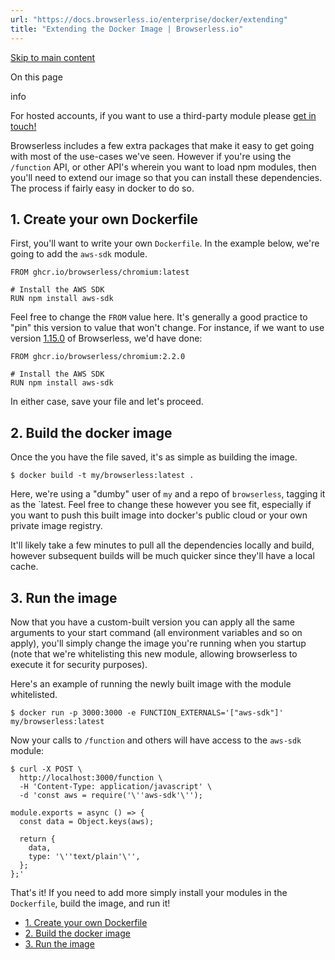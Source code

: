 ```yaml
---
url: "https://docs.browserless.io/enterprise/docker/extending"
title: "Extending the Docker Image | Browserless.io"
---
```


[Skip to main content](https://docs.browserless.io/enterprise/docker/extending#__docusaurus_skipToContent_fallback)

On this page

info

For hosted accounts, if you want to use a third-party module please [get in touch!](https://www.browserless.io/contact)

Browserless includes a few extra packages that make it easy to get going with most of the use-cases we've seen. However if you're using the `/function` API, or other API's wherein you want to load npm modules, then you'll need to extend our image so that you can install these dependencies. The process if fairly easy in docker to do so.

## 1\. Create your own Dockerfile [​](https://docs.browserless.io/enterprise/docker/extending\#1-create-your-own-dockerfile "Direct link to 1. Create your own Dockerfile")

First, you'll want to write your own `Dockerfile`. In the example below, we're going to add the `aws-sdk` module.

```codeBlockLines_p187
FROM ghcr.io/browserless/chromium:latest

# Install the AWS SDK
RUN npm install aws-sdk

```

Feel free to change the `FROM` value here. It's generally a good practice to "pin" this version to value that won't change. For instance, if we want to use version [1.15.0](https://github.com/browserless/browserless/blob/V1/CHANGELOG.md#1150) of Browserless, we'd have done:

```codeBlockLines_p187
FROM ghcr.io/browserless/chromium:2.2.0

# Install the AWS SDK
RUN npm install aws-sdk

```

In either case, save your file and let's proceed.

## 2\. Build the docker image [​](https://docs.browserless.io/enterprise/docker/extending\#2-build-the-docker-image "Direct link to 2. Build the docker image")

Once the you have the file saved, it's as simple as building the image.

```codeBlockLines_p187
$ docker build -t my/browserless:latest .

```

Here, we're using a "dumby" user of `my` and a repo of `browserless`, tagging it as the \`latest. Feel free to change these however you see fit, especially if you want to push this built image into docker's public cloud or your own private image registry.

It'll likely take a few minutes to pull all the dependencies locally and build, however subsequent builds will be much quicker since they'll have a local cache.

## 3\. Run the image [​](https://docs.browserless.io/enterprise/docker/extending\#3-run-the-image "Direct link to 3. Run the image")

Now that you have a custom-built version you can apply all the same arguments to your start command (all environment variables and so on apply), you'll simply change the image you're running when you startup (note that we're whitelisting this new module, allowing browserless to execute it for security purposes).

Here's an example of running the newly built image with the module whitelisted.

```codeBlockLines_p187
$ docker run -p 3000:3000 -e FUNCTION_EXTERNALS='["aws-sdk"]' my/browserless:latest

```

Now your calls to `/function` and others will have access to the `aws-sdk` module:

```codeBlockLines_p187
$ curl -X POST \
  http://localhost:3000/function \
  -H 'Content-Type: application/javascript' \
  -d 'const aws = require('\''aws-sdk'\'');

module.exports = async () => {
  const data = Object.keys(aws);

  return {
    data,
    type: '\''text/plain'\'',
  };
};'

```

That's it! If you need to add more simply install your modules in the `Dockerfile`, build the image, and run it!

- [1\. Create your own Dockerfile](https://docs.browserless.io/enterprise/docker/extending#1-create-your-own-dockerfile)
- [2\. Build the docker image](https://docs.browserless.io/enterprise/docker/extending#2-build-the-docker-image)
- [3\. Run the image](https://docs.browserless.io/enterprise/docker/extending#3-run-the-image)